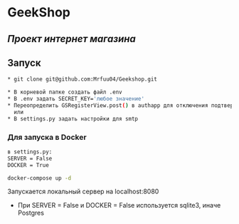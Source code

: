 # GeekShop

## _Проект интернет магазина_

## Запуск
```sh
* git clone git@github.com:Mrfuu04/Geekshop.git

* В корневой папке создать файл .env
* В .env задать SECRET_KEY='любое значение'
* Переопределить GSRegisterView.post() в authapp для отключения подтверждения по письму 
  или
* В settings.py задать настройки для smtp
```

### Для запуска в Docker
```sh
в settings.py:
SERVER = False
DOCKER = True

docker-compose up -d
```
Запускается локальный сервер на localhost:8080

* При SERVER = False и DOCKER = False используется sqlite3, иначе Postgres
